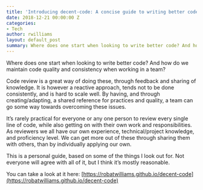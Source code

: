 ```yaml
---
title: 'Introducing decent-code: A concise guide to writing better code'
date: 2018-12-21 00:00:00 Z
categories:
- Tech
author: rwilliams
layout: default_post
summary: Where does one start when looking to write better code? And how do we maintain code quality and consistency when working in a team? These two questions drove me to create a language-agnostic guide to writing decent code.
---
```


Where does one start when looking to write better code? And how do we maintain code quality and consistency when working in a team?

Code review is a great way of doing these, through feedback and sharing of knowledge. It is however a reactive approach, tends not to be done consistently, and is hard to scale well. By having, and through creating/adapting, a shared reference for practices and quality, a team can go some way towards overcoming these issues.

It’s rarely practical for everyone or any one person to review every single line of code, while also getting on with their own work and responsibilities. As reviewers we all have our own experience, technical/project knowledge, and proficiency level. We can get more out of these through sharing them with others, than by individually applying our own.

This is a personal guide, based on some of the things I look out for. Not everyone will agree with all of it, but I think it’s mostly reasonable.

You can take a look at it here: [https://robatwilliams.github.io/decent-code](https://robatwilliams.github.io/decent-code)
